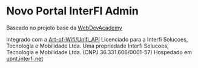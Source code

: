 # Novo Portal InterFI Admin
Baseado no projeto base da [WebDevAcademy](https://webdevacademy.com.br/)

Integrado com a [Art-of-Wifi/Unifi_API](https://github.com/Art-of-Wifi/Unifi_API)
Licenciado para a Interfi Solucoes, Tecnologia e Mobilidade Ltda.
Uma propriedade Interfi Solucoes, Tecnologia e Mobilidade Ltda. (CNPJ 36.331.606/0001-57)
Hospedado em [ubnt.interfi.net](ubnt.interfi.net)
